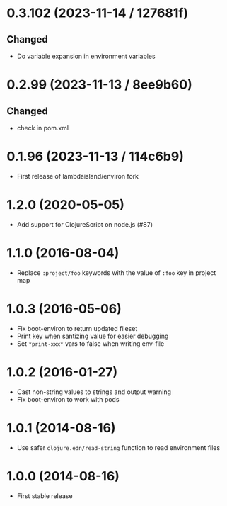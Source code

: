 # 0.3.102 (2023-11-14 / 127681f)

## Changed

- Do variable expansion in environment variables

# 0.2.99 (2023-11-13 / 8ee9b60)

## Changed

- check in pom.xml

# 0.1.96 (2023-11-13 / 114c6b9)

- First release of lambdaisland/environ fork

# 1.2.0 (2020-05-05)

- Add support for ClojureScript on node.js (#87)

# 1.1.0 (2016-08-04)

- Replace `:project/foo` keywords with the value of `:foo` key in project map

# 1.0.3 (2016-05-06)

- Fix boot-environ to return updated fileset
- Print key when santizing value for easier debugging
- Set `*print-xxx*` vars to false when writing env-file

# 1.0.2 (2016-01-27)

- Cast non-string values to strings and output warning
- Fix boot-environ to work with pods

# 1.0.1 (2014-08-16)

- Use safer `clojure.edn/read-string` function to read environment files

# 1.0.0 (2014-08-16)

- First stable release